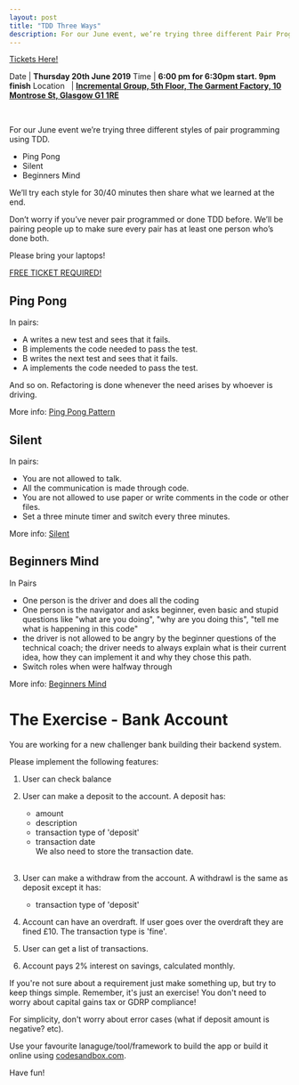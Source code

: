 ```yaml
---
layout: post
title: "TDD Three Ways"
description: For our June event, we’re trying three different Pair Programming and TDD styles. 6pm, Thursday 20th June 2019, at Incremental Group.
---
```

[Tickets Here!](https://www.eventbrite.com/e/tdd-in-three-different-ways-tickets-62520884649)

Date  | **Thursday 20th June 2019**
Time | **6:00 pm for 6:30pm start. 9pm finish**
Location &nbsp; | **<a href="https://goo.gl/maps/2We2Q7uUeAGWCxQW6" target="_blank">Incremental Group, 5th Floor, The Garment Factory, 10 Montrose St, Glasgow G1 1RE</a>**

<br/>

For our June event we’re trying three different styles of pair programming using TDD.

 * Ping Pong
 * Silent
 * Beginners Mind

We’ll try each style for 30/40 minutes then share what we learned at the end.

Don’t worry if you’ve never pair programmed or done TDD before. We’ll be pairing people up to make sure every pair has at least one person who’s done both.

Please bring your laptops!

[FREE TICKET REQUIRED!](https://www.eventbrite.com/e/tdd-in-three-different-ways-tickets-62520884649)

## Ping Pong

In pairs:
 * A writes a new test and sees that it fails.
 * B implements the code needed to pass the test.
 * B writes the next test and sees that it fails.
 * A implements the code needed to pass the test.

And so on. Refactoring is done whenever the need arises by whoever is driving.

More info: [Ping Pong Pattern](http://wiki.c2.com/?PairProgrammingPingPongPattern)

## Silent

In pairs:
 * You are not allowed to talk.
 * All the communication is made through code.
 * You are not allowed to use paper or write comments in the code or other files.
 * Set a three minute timer and switch every three minutes.

More info: [Silent](https://blog.adrianbolboaca.ro/2013/10/pair-programming-game-silent-programming/)

## Beginners Mind

In Pairs
-	One person is the driver and does all the coding
-	One person is the navigator and asks beginner, even basic and stupid questions like "what are you doing", "why are you doing this", "tell me what is happening in this code"
-	the driver is not allowed to be angry by the beginner questions of the technical coach; the driver needs to always explain what is their current idea, how they can implement it and why they chose this path.
-	Switch roles when were halfway through

More info: [Beginners Mind](https://blog.adrianbolboaca.ro/2013/10/beginners-mind/)

# The Exercise - Bank Account
You are working for a new challenger bank building their backend system.

Please implement the following features:

1. User can check balance

2. User can make a deposit to the account.
  A deposit has:
   - amount
   - description
   - transaction type of 'deposit'
   - transaction date <br/>
   We also need to store the transaction date.<br/><br/>


3. User can make a withdraw from the account.
  A withdrawl is the same as deposit except it has:
   - transaction type of 'deposit'<br/>

4. Account can have an overdraft. If user goes over the overdraft they are fined £10. The transaction type is 'fine'.

5. User can get a list of transactions.

6. Account pays 2% interest on savings, calculated monthly.

If you're not sure about a requirement just make something up, but try to keep things simple. Remember, it's just an exercise! You don't need to worry about capital gains tax or GDRP compliance!

For simplicity, don't worry about error cases (what if deposit amount is negative? etc).

Use your favourite lanaguge/tool/framework to build the app or build it online using [codesandbox.com](https://codesandbox.io/s/9349xjlnl4).

Have fun!


